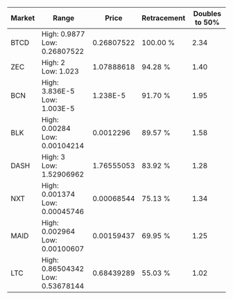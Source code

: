 | Market | Range | Price| Retracement | Doubles to 50% |
| --- | --- | --- | --- | --- |
| BTCD | High: 0.9877<br />Low: 0.26807522 | 0.26807522 | 100.00 % | 2.34 |
| ZEC | High: 2<br />Low: 1.023 | 1.07888618 | 94.28 % | 1.40 |
| BCN | High: 3.836E-5<br />Low: 1.003E-5 | 1.238E-5 | 91.70 % | 1.95 |
| BLK | High: 0.00284<br />Low: 0.00104214 | 0.0012296 | 89.57 % | 1.58 |
| DASH | High: 3<br />Low: 1.52906962 | 1.76555053 | 83.92 % | 1.28 |
| NXT | High: 0.001374<br />Low: 0.00045746 | 0.00068544 | 75.13 % | 1.34 |
| MAID | High: 0.002964<br />Low: 0.00100607 | 0.00159437 | 69.95 % | 1.25 |
| LTC | High: 0.86504342<br />Low: 0.53678144 | 0.68439289 | 55.03 % | 1.02 |
